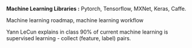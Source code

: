 **Machine Learning Libraries :** Pytorch, Tensorflow, MXNet, Keras, Caffe. 

Machine learning roadmap, machine learning workflow

Yann LeCun explains in class 90% of current machine learning is supervised learning - collect (feature, label) pairs. 
